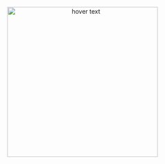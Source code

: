 <p align="center">
  <img src="![image](https://github.com/aemrcd/TUCKY/assets/154060630/7e5de957-27aa-4a88-96c7-f38f2e026a82)" width="350" title="hover text">
</p>
